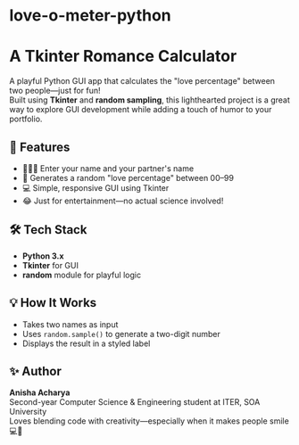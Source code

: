 # love-o-meter-python
# A Tkinter Romance Calculator

A playful Python GUI app that calculates the "love percentage" between two people—just for fun!  
Built using **Tkinter** and **random sampling**, this lighthearted project is a great way to explore GUI development while adding a touch of humor to your portfolio.

## 🌟 Features

- 🧑‍🤝‍🧑 Enter your name and your partner's name
- 🎲 Generates a random "love percentage" between 00–99
- 💻 Simple, responsive GUI using Tkinter
- 😂 Just for entertainment—no actual science involved!

## 🛠️ Tech Stack

- **Python 3.x**
- **Tkinter** for GUI
- **random** module for playful logic

## 💡 How It Works

- Takes two names as input
- Uses `random.sample()` to generate a two-digit number
- Displays the result in a styled label

## ✨ Author

**Anisha Acharya**  
Second-year Computer Science & Engineering student at ITER, SOA University  
Loves blending code with creativity—especially when it makes people smile 💻💖

